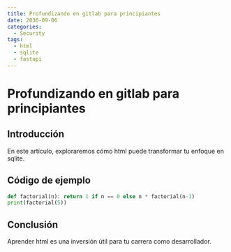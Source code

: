 ```yaml
---
title: Profundizando en gitlab para principiantes
date: 2030-09-06
categories:
  - Security
tags:
  - html
  - sqlite
  - fastapi
---
```


# Profundizando en gitlab para principiantes

## Introducción

En este artículo, exploraremos cómo html puede transformar tu enfoque en sqlite.

## Código de ejemplo

```python
def factorial(n): return 1 if n == 0 else n * factorial(n-1)
print(factorial(5))
```

## Conclusión

Aprender html es una inversión útil para tu carrera como desarrollador.